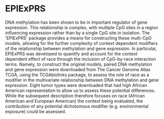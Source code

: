 # EPIExPRS
DNA methylation has been shown to be in important regulator of gene expression. This relationship is complex, with multiple CpG sites in a region influencing expression rather than by a single CpG site in isolation. The 'EPIExPRS' package provides a means for constructing these multi-CpG models, allowing for the further complexity of context dependent modifiers of the relationship between methylation and gene expression. In particular, EPIExPRS was developed to quantify and account for the context dependent effect of race through the inclusion of CpG-by-race interaction terms. Namely, to construct the original models, paired DNA methylation and gene expression were downloaded from The Cancer Genome Atlas TCGA, using the TCGAbiolinks package, to assess the role of race as a modifier in the multivariate relationship between DNA methylation and gene expression. Eight tumor types were downloaded that had high African American representation to allow us to assess these potential differences. While the subsequent description therefore focuses on race (African American and European American) the context being evaluated, the contribution of any potential dichotomous modifier (e.g. environmental exposure) could be assessed.
